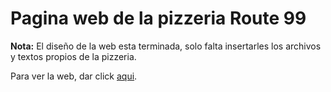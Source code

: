 # Pagina web de la pizzeria Route 99

**Nota:** El diseño de la web esta terminada, solo falta insertarles
        los archivos y textos propios de la pizzeria.

Para ver la web, dar click [aqui](https://elsantyv.github.io/pizzeriaroute99/).

